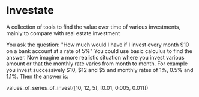 # Investate

A collection of tools to find the value over time of various investments, mainly to compare with real estate investment

You ask the question:
"How much would I have if I invest every month $10 on a bank account at a rate of 5%"
You could use basic calculus to find the answer. Now imagine a more realistic situation where you invest various amount
or that the monthly rate varies from month to month. For example you invest successively $10, $12 and $5 and monthly
rates of 1%, 0.5% and 1.1%.
Then the answer is:

values_of_series_of_invest([10, 12, 5], [0.01, 0.005, 0.011])